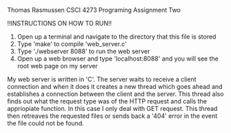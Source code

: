 Thomas Rasmussen
CSCI 4273
Programing Assignment Two


!!INSTRUCTIONS ON HOW TO RUN!!

1) Open up a terminal and navigate to the directory that this file is stored
2) Type 'make' to compile 'web_server.c'
3) Type './webserver 8088' to run the web server
4) Open up a web browser and type 'localhost:8088' and you will see the root web page on my server

My web server is written in 'C'. The server waits to receive a client connection and when it does it 
creates a new thread which goes ahead and establishes a connection between the client and the server. 
This thread also finds out what the request type was of the HTTP request and calls the appriopiate function.
In this case I only deal with GET request. This thread then retreaves the requested files or sends back a 
'404' error in the event the file could not be found.
